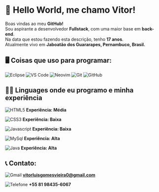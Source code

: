 # 👋 Hello World, me chamo Vitor!

Boas vindas ao meu **GitHub!**  
Sou aspirante a desenvolvedor **Fullstack**, com uma maior base em **back-end**.  
Na data que estou fazendo esta descrição, tenho **17 anos**.  
Atualmente vivo em **Jaboatão dos Guararapes, Pernambuco, Brasil.**  

## 🖥️ Coisas que uso para programar:

![Eclipse](https://img.shields.io/badge/Eclipse-2C2255?style=for-the-badge&logo=eclipse&logoColor=white)
![VS Code](https://img.shields.io/badge/Visual_Studio_Code-0078D4?style=for-the-badge&logo=visual%20studio%20code&logoColor=white)
![Neovim](https://img.shields.io/badge/NeoVim-%2357A143.svg?&style=for-the-badge&logo=neovim&logoColor=white)
![Git](https://img.shields.io/badge/GIT-E44C30?style=for-the-badge&logo=git&logoColor=white)
![GitHub](https://img.shields.io/badge/GitHub-100000?style=for-the-badge&logo=github&logoColor=white)

## 👨‍💻 Linguages onde eu programo e minha experiência

![HTML5](https://img.shields.io/badge/HTML-239120?style=for-the-badge&logo=html5&logoColor=white) **Experiência: Média**

![CSS3](https://img.shields.io/badge/CSS-239120?&style=for-the-badge&logo=css3&logoColor=white) **Experiência: Baixa**

![Javascript](https://img.shields.io/badge/JavaScript-F7DF1E?style=for-the-badge&logo=JavaScript&logoColor=white) **Experiência: Baixa**

![MySql](https://img.shields.io/badge/MySQL-00000F?style=for-the-badge&logo=mysql&logoColor=white) **Experiência: Alta**

![Java](https://img.shields.io/badge/Java-ED8B00?style=for-the-badge&logo=openjdk&logoColor=white) **Experiência: Alta**

## 📞 Contato:

![Gmail](https://img.shields.io/badge/Gmail-D14836?style=for-the-badge&logo=gmail&logoColor=white) **vitorluisgomesvieira0@gmail.com**

![Telefone](https://img.shields.io/badge/WhatsApp-25D366?style=for-the-badge&logo=whatsapp&logoColor=white) **+55 81 98435-6067** 
